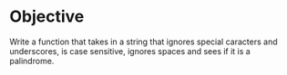 # Objective

Write a function that takes in a string that ignores special caracters and underscores, is case sensitive, ignores spaces and sees if it is a palindrome.
